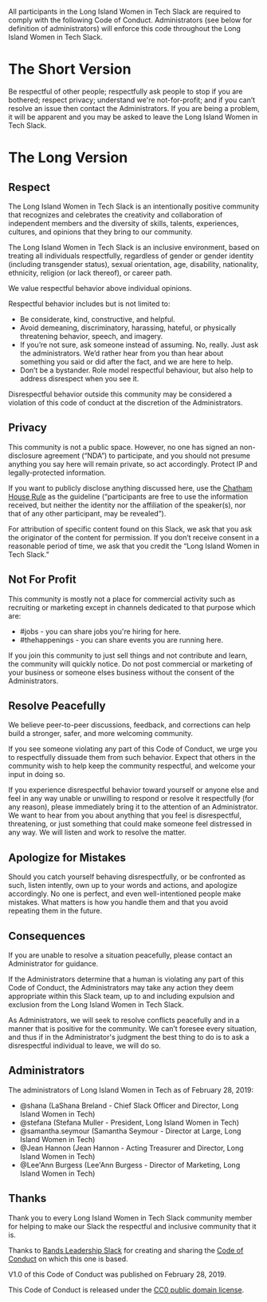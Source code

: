 All participants in the Long Island Women in Tech Slack are required to comply with the following Code of Conduct. Administrators (see below for definition of administrators) will enforce this code throughout the Long Island Women in Tech Slack.

# The Short Version

Be respectful of other people; respectfully ask people to stop if you are bothered; respect privacy; understand we're not-for-profit; and if you can’t resolve an issue then contact the Administrators. If you are being a problem, it will be apparent and you may be asked to leave the Long Island Women in Tech Slack.

# The Long Version

## Respect

The Long Island Women in Tech Slack is an intentionally positive community that recognizes and celebrates the creativity and collaboration of independent members and the diversity of skills, talents, experiences, cultures, and opinions that they bring to our community.

The Long Island Women in Tech Slack is an inclusive environment, based on treating all individuals respectfully, regardless of gender or gender identity (including transgender status), sexual orientation, age, disability, nationality, ethnicity, religion (or lack thereof), or career path.

We value respectful behavior above individual opinions.

Respectful behavior includes but is not limited to:

* Be considerate, kind, constructive, and helpful.
* Avoid demeaning, discriminatory, harassing, hateful, or physically threatening behavior, speech, and imagery.
* If you’re not sure, ask someone instead of assuming. No, really. Just ask the administrators. We’d rather hear from you than hear about something you said or did after the fact, and we are here to help.
* Don’t be a bystander. Role model respectful behaviour, but also help to address disrespect when you see it. 

Disrespectful behavior outside this community may be considered a violation of this code of conduct at the discretion of the Administrators.

## Privacy

This community is not a public space. However, no one has signed an non-disclosure agreement (“NDA”) to participate, and you should not presume anything you say here will remain private, so act accordingly. Protect IP and legally-protected information.

If you want to publicly disclose anything discussed here, use the [Chatham House Rule](https://www.chathamhouse.org/about/chatham-house-rule) as the guideline (“participants are free to use the information received, but neither the identity nor the affiliation of the speaker(s), nor that of any other participant, may be revealed”).

For attribution of specific content found on this Slack, we ask that you ask the originator of the content for permission. If you don’t receive consent in a reasonable period of time, we ask that you credit the “Long Island Women in Tech Slack.”

## Not For Profit

This community is mostly not a place for commercial activity such as recruiting or marketing except in channels dedicated to that purpose which are:

* #jobs - you can share jobs you're hiring for here.
* #thehappenings - you can share events you are running here.

If you join this community to just sell things and not contribute and learn, the community will quickly notice. Do not post commercial or marketing of your business or someone elses business without the consent of the Administrators. 

## Resolve Peacefully

We believe peer-to-peer discussions, feedback, and corrections can help build a stronger, safer, and more welcoming community.

If you see someone violating any part of this Code of Conduct, we urge you to respectfully dissuade them from such behavior. Expect that others in the community wish to help keep the community respectful, and welcome your input in doing so.

If you experience disrespectful behavior toward yourself or anyone else and feel in any way unable or unwilling to respond or resolve it respectfully (for any reason), please immediately bring it to the attention of an Administrator. We want to hear from you about anything that you feel is disrespectful, threatening, or just something that could make someone feel distressed in any way. We will listen and work to resolve the matter.

## Apologize for Mistakes

Should you catch yourself behaving disrespectfully, or be confronted as such, listen intently, own up to your words and actions, and apologize accordingly. No one is perfect, and even well-intentioned people make mistakes. What matters is how you handle them and that you avoid repeating them in the future.

## Consequences

If you are unable to resolve a situation peacefully, please contact an Administrator for guidance. 

If the Administrators determine that a human is violating any part of this Code of Conduct, the Administrators may take any action they deem appropriate within this Slack team, up to and including expulsion and exclusion from the Long Island Women in Tech Slack.

As Administrators, we will seek to resolve conflicts peacefully and in a manner that is positive for the community. We can’t foresee every situation, and thus if in the Administrator's judgment the best thing to do is to ask a disrespectful individual to leave, we will do so. 

## Administrators

The administrators of Long Island Women in Tech as of February 28, 2019:

* @shana (LaShana Breland - Chief Slack Officer and Director, Long Island Women in Tech)
* @stefana (Stefana Muller - President, Long Island Women in Tech)
* @samantha.seymour (Samantha Seymour - Director at Large, Long Island Women in Tech)
* @Jean Hannon (Jean Hannon - Acting Treasurer and Director, Long Island Women in Tech)
* @Lee'Ann Burgess (Lee'Ann Burgess - Director of Marketing, Long Island Women in Tech)

## Thanks

Thank you to every Long Island Women in Tech Slack community member for helping to make our Slack the respectful and inclusive community that it is.

Thanks to [Rands Leadership Slack](http://randsinrepose.com/welcome-to-rands-leadership-slack/) for creating and sharing the [Code of Conduct](https://github.com/randsleadershipslack/documents-and-resources/blob/master/code-of-conduct.md) on which this one is based. 

V1.0 of this Code of Conduct was published on February 28, 2019.

This Code of Conduct is released under the [CC0 public domain license](https://creativecommons.org/publicdomain/zero/1.0/).